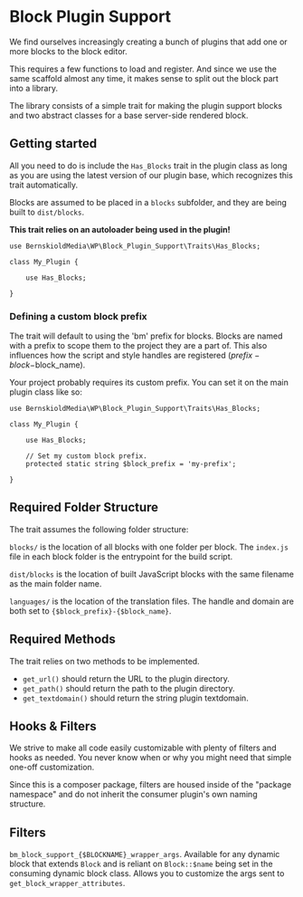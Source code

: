 # Block Plugin Support

We find ourselves increasingly creating a bunch of plugins that add one or more blocks to the block editor.

This requires a few functions to load and register. And since we use the same scaffold almost any time, it makes sense to split out the block part into a library.

The library consists of a simple trait for making the plugin support blocks and two abstract classes for a base server-side rendered block.

## Getting started

All you need to do is include the `Has_Blocks` trait in the plugin class as long as you are using the latest version of our plugin base, which recognizes this trait automatically.

Blocks are assumed to be placed in a `blocks` subfolder, and they are being built to `dist/blocks`.

**This trait relies on an autoloader being used in the plugin!**

```
use BernskioldMedia\WP\Block_Plugin_Support\Traits\Has_Blocks;

class My_Plugin {

    use Has_Blocks;

}
```

### Defining a custom block prefix
The trait will default to using the 'bm' prefix for blocks. Blocks are named with a prefix to scope them to the project they are a part of. This also influences how the script and style handles are registered ($prefix-block-$block_name).

Your project probably requires its custom prefix. You can set it on the main plugin class like so:

```
use BernskioldMedia\WP\Block_Plugin_Support\Traits\Has_Blocks;

class My_Plugin {

    use Has_Blocks;
    
    // Set my custom block prefix.
    protected static string $block_prefix = 'my-prefix';

}
```

## Required Folder Structure

The trait assumes the following folder structure:

`blocks/` is the location of all blocks with one folder per block. The `index.js` file in each block folder is the entrypoint for the build script.

`dist/blocks` is the location of built JavaScript blocks with the same filename as the main folder name.

`languages/` is the location of the translation files. The handle and domain are both set to `{$block_prefix}-{$block_name}`.

## Required Methods

The trait relies on two methods to be implemented.

- `get_url()` should return the URL to the plugin directory.
- `get_path()` should return the path to the plugin directory.
- `get_textdomain()` should return the string plugin textdomain.

## Hooks & Filters

We strive to make all code easily customizable with plenty of filters and hooks as needed. You never know when or why you might need that simple one-off customization.

Since this is a composer package, filters are housed inside of the "package namespace" and do not inherit the consumer plugin's own naming structure.

## Filters

`bm_block_support_{$BLOCKNAME}_wrapper_args`. Available for any dynamic block that extends `Block` and is reliant on `Block::$name` being set in the consuming dynamic block class.
Allows you to customize the args sent to `get_block_wrapper_attributes`.
